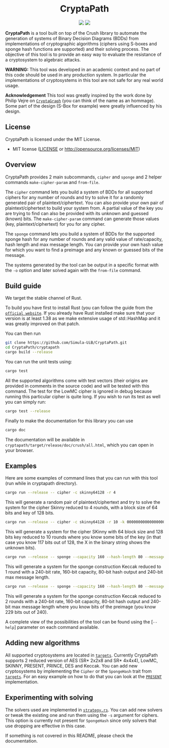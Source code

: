 <h1 align="center">CryptaPath</h1>

<p align="center">
    <a href="https://github.com/Simula-UiB/CryptaPath/blob/master/AUTHORS"><img src="https://img.shields.io/badge/authors-SimulaUIB-orange.svg"></a>
    <a href="https://github.com/Simula-UiB/CryptaPath/blob/master/LICENSE"><img src="https://img.shields.io/badge/license-MIT-blue.svg"></a>
</p>

__CryptaPath__ is a tool built on top of the Crush library to automate the generation of systems of Binary Decision Diagrams (BDDs) from implementations of cryptographic algorithms (ciphers using S-boxes and sponge hash functions are supported) and their solving process. The objective of this tool is to provide an easy way to evaluate the resistance of a cryptosystem to algebraic attacks.

**WARNING:** This tool was developed in an academic context and no part of this code should be used in any production system. In particular the implementations of cryptosystems in this tool are not safe for any real world usage.

**Acknowledgement** This tool was greatly inspired by the work done by Philip Vejre on [`CryptaGraph`](https://gitlab.com/psve/cryptagraph/tree/master) (you can think of the name as an hommage). Some part of the design (S-Box for example) were greatly influenced by his design.

## License

CryptaPath is licensed under the MIT License.

* MIT license ([LICENSE](../LICENSE) or http://opensource.org/licenses/MIT)


## Overview

CryptaPath provides 2 main subcommands, `cipher` and `sponge` and 2 helper commands `make-cipher-param` and `from-file`.

The `cipher` command lets you build a system of BDDs for all supported ciphers for any number of rounds and try to solve it for a randomly generated pair of plaintext/ciphertext. You can also provide your own pair of plaintext/ciphertext to build your system from. A partial value of the key you are trying to find can also be provided with its unknown and guessed (known) bits. The `make-cipher-param` command can generate those values (key, plaintext/ciphertext) for you for any cipher.

The `sponge` command lets you build a system of BDDs for the supported sponge hash for any number of rounds and any valid value of rate/capacity, hash length and max message length. You can provide your own hash value for which you want to find a preimage and any known or guessed bits of the message.

The systems generated by the tool can be output in a specific format with the `-o` option and later solved again with the `from-file` command.

## Build guide

We target the stable channel of Rust.

To build you have first to install Rust (you can follow the guide from the [`official website`](https://www.rust-lang.org/tools/install).
If you already have Rust installed make sure that your version is at least 1.38 as we make extensive usage of std::HashMap and it was greatly improved on that patch.

You can then run 
```bash
git clone https://github.com/Simula-UiB/CryptaPath.git
cd CryptaPath/cryptapath
cargo build --release
```

You can run the unit tests using:

```bash
cargo test
``` 

All the supported algorithms come with test vectors (their origins are provided in comments in the source code) and will be tested with this command.
The test for the LowMC cipher is ignored in debug because running this particular cipher is quite long. If you wish to run its test as well you can simply run:


```bash
cargo test --release
```

Finally to make the documentation for this library you can use

```bash
cargo doc
```

The documentation will be available in `cryptapath/target/release/doc/crush/all.html`, which you can open in your browser.


## Examples

Here are some examples of command lines that you can run with this tool (run while in cryptapath directory).

```bash
cargo run --release -- cipher -c skinny64128 -r 4
```

This will generate a random pair of plaintext/ciphertext and try to solve the system for the cipher Skinny reduced to 4 rounds, with a block size of 64 bits and key of 128 bits.

```bash
cargo run --release -- cipher -c skinny64128 -r 10 -k 0000000000000000000000000000000000000000000000000XXXX00001110X0X0100010101100010XXX0000000000000000000000000000000XX111010101010
```

This will generate a system for the cipher SKinny with 64 block size and 128 bits key reduced to 10 rounds where you know some bits of the key (in that case you know 117 bits out of 128, the X in the binary string shows the unknown bits).

```bash
cargo run --release -- sponge --capacity 160 --hash-length 80 --message-length 240 --rate 240 --rounds 1 -s keccak
```

This will generate a system for the sponge construction Keccak reduced to 1 round with a 240-bit rate, 160-bit capacity, 80-bit hash output and 240-bit max message length.


```bash
cargo run --release -- sponge --capacity 160 --hash-length 80 --message-length 240 --rate 240 --rounds 2 -s keccak --partial-preimage XXXXXXX00000000000000000000000000000000000000000000000000000000000000000000000000000000000000000000000000000000000000000000000000000000000000000000000000000000000000000000000000000000000000000000000000000000000000000000000000000000000XXXX11
```

This will generate a system for the sponge construction Keccak reduced to 2 rounds with a 240-bit rate, 160-bit capacity, 80-bit hash output and 240-bit max message length where you know bits of the preimage (you know 229 bits out of 240).

A complete view of the possibilities of the tool can be found using the [`--help`] parameter on each command available.


## Adding new algorithms

All supported cryptosystems are located in [`targets`](cryptapath/src/targets). Currently CryptaPath supports 2 reduced version of AES (SR* 2x2x8 and SR* 4x4x4), LowMC, SKINNY, PRESENT, PRINCE, DES and Keccak. You can add new cryptosystems by implementing the `Cipher` or the `SpongeHash` trait from [`targets`](cryptapath/src/targets/mod.rs). For an easy example on how to do that you can look at the [`PRESENT`](cryptapath/src/targets/present80.rs) implementation.

## Experimenting with solving

The solvers used are implemented in [`strategy.rs`](cryptapath/src/strategy.rs). You can add new solvers or tweak the existing one and run them using the `-s` argument for ciphers.  This option is currently not present for `SpongeHash` since only solvers that use dropping are effective in this case.


If something is not covered in this README, please check the documentation.